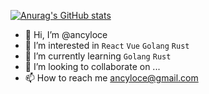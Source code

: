 [![Anurag's GitHub stats](https://github-readme-stats.vercel.app/api?username=ancyloce)](https://github.com/anuraghazra/github-readme-stats)

- 👋 Hi, I’m @ancyloce
- 👀 I’m interested in `React` `Vue` `Golang` `Rust`
- 🌱 I’m currently learning `Golang` `Rust`
- 💞️ I’m looking to collaborate on ...
- 📫 How to reach me ancyloce@gmail.com

<!---
ancyloce/ancyloce is a ✨ special ✨ repository because its `README.md` (this file) appears on your GitHub profile.
You can click the Preview link to take a look at your changes.
--->
